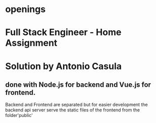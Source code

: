# openings
# Full Stack Engineer - Home Assignment 
# Solution by Antonio Casula

## done with Node.js for backend and Vue.js for frontend.

Backend and Frontend are separated but for easier development 
the backend api server serve the static files of the frontend from the folder'public'
